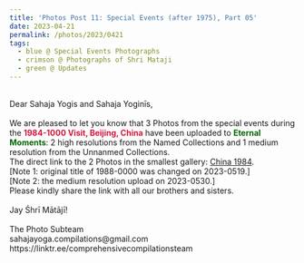 ```yaml
---
title: 'Photos Post 11: Special Events (after 1975), Part 05'
date: 2023-04-21
permalink: /photos/2023/0421
tags:
  - blue @ Special Events Photographs
  - crimson @ Photographs of Shri Mataji
  - green @ Updates
---
```


<p>
<br>
Dear Sahaja Yogis and Sahaja Yoginīs,<br>
<br>
We are pleased to let you know that 3 Photos from the special events during the <font color="Crimson"><b>1984-1000 Visit, Beijing, China</b></font> have been uploaded to <font color="DarkGreen"><b>Eternal Moments</b></font>: 2 high resolutions from the Named Collections and 1 medium resolution from the Unnanmed Collections.<br>
The direct link to the 2 Photos in the smallest gallery: <a href="https://eternalmoments.smugmug.com/Countries/China/1984/"> China 1984</a>.<br>
[Note 1: original title of 1988-0000 was changed on 2023-0519.]<br>
[Note 2:  the medium resolution upload on 2023-0530.]<br>
Please kindly share the link with all our brothers and sisters.<br>

<br>
Jay Śhrī Mātājī!<br>
<br>
The Photo Subteam<br>
sahajayoga.compilations@gmail.com<br>
https://linktr.ee/comprehensivecompilationsteam<br>
</p>